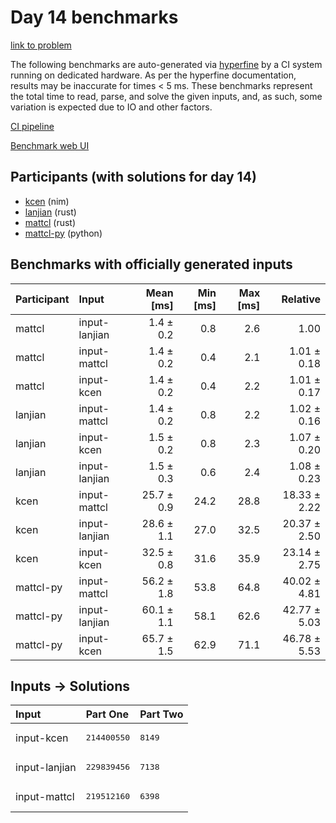 # Day 14 benchmarks

[link to problem](https://adventofcode.com/2024/day/14)

The following benchmarks are auto-generated via
[hyperfine](https://github.com/sharkdp/hyperfine) by a CI system running on
dedicated hardware. As per the hyperfine documentation, results may be
inaccurate for times < 5 ms. These benchmarks represent the total time to read,
parse, and solve the given inputs, and, as such, some variation is expected due
to IO and other factors.

[CI pipeline](http://ci.papercode.net:8080/teams/main/pipelines/aoc2024)

[Benchmark web UI](https://aoc.ancalagon.black)


## Participants (with solutions for day 14)

- [kcen](https://github.com/kcen/aoc2024) (nim)
- [lanjian](https://github.com/lanjian/aoc-2024) (rust)
- [mattcl](https://github.com/mattcl/aoc2024) (rust)
- [mattcl-py](https://github.com/mattcl/aoc2024-py) (python)


## Benchmarks with officially generated inputs

| Participant | Input | Mean [ms] | Min [ms] | Max [ms] | Relative |
|:---|:---|---:|---:|---:|---:|
| mattcl | input-lanjian | 1.4 ± 0.2 | 0.8 | 2.6 | 1.00 |
| mattcl | input-mattcl | 1.4 ± 0.2 | 0.4 | 2.1 | 1.01 ± 0.18 |
| mattcl | input-kcen | 1.4 ± 0.2 | 0.4 | 2.2 | 1.01 ± 0.17 |
| lanjian | input-mattcl | 1.4 ± 0.2 | 0.8 | 2.2 | 1.02 ± 0.16 |
| lanjian | input-kcen | 1.5 ± 0.2 | 0.8 | 2.3 | 1.07 ± 0.20 |
| lanjian | input-lanjian | 1.5 ± 0.3 | 0.6 | 2.4 | 1.08 ± 0.23 |
| kcen | input-mattcl | 25.7 ± 0.9 | 24.2 | 28.8 | 18.33 ± 2.22 |
| kcen | input-lanjian | 28.6 ± 1.1 | 27.0 | 32.5 | 20.37 ± 2.50 |
| kcen | input-kcen | 32.5 ± 0.8 | 31.6 | 35.9 | 23.14 ± 2.75 |
| mattcl-py | input-mattcl | 56.2 ± 1.8 | 53.8 | 64.8 | 40.02 ± 4.81 |
| mattcl-py | input-lanjian | 60.1 ± 1.1 | 58.1 | 62.6 | 42.77 ± 5.03 |
| mattcl-py | input-kcen | 65.7 ± 1.5 | 62.9 | 71.1 | 46.78 ± 5.53 |


## Inputs -> Solutions

| Input | Part One | Part Two |
|:---|:---|:---|
|input-kcen|<pre>214400550</pre>|<pre>8149</pre>|
|input-lanjian|<pre>229839456</pre>|<pre>7138</pre>|
|input-mattcl|<pre>219512160</pre>|<pre>6398</pre>|